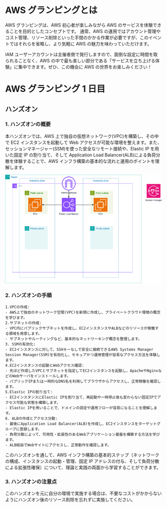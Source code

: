 # AWS グランピングとは

AWS グランピングは、AWS 初心者が楽しみながら AWS のサービスを体験できることを目的としたコンセプトです。
通常、AWS の運用ではアカウント管理やコスト管理、リソース削除といった手間のかかる作業が必要ですが、このイベントではそれらを省略し、より気軽に AWS の魅力を味わっていただけます。

IAM ユーザーアカウントは主催者側で発行しますので、面倒な設定に時間を取られることなく、AWS の中で最も楽しい部分である「サービスを立ち上げる体験」に集中できます。ぜひ、この機会に AWS の世界をお楽しみください！

# AWS グランピング 1 日目

## ハンズオン

### 1. ハンズオンの概要

本ハンズオンでは、AWS 上で独自の仮想ネットワーク(VPC)を構築し、その中で EC2 インスタンスを起動して Web アクセスが可能な環境を整えます。また、セッションマネージャー(SSM)を使った安全なリモート接続や、Elastic IP を用いた固定 IP の割り当て、そして Application Load Balancer(ALB)による負荷分散を体験することで、AWS インフラ構築の基本的な流れと運用のポイントを理解します。

![aws_glamping](./img/aws_glamping.png)

### 2. ハンズオンの手順

    1.VPCの作成:
    - AWS上で独自のネットワーク空間(VPC)を新規に作成し、プライベートクラウド環境の概念を学びます。
    2.サブネットの作成:
    - VPC内にパブリックサブネットを作成し、EC2インスタンスやALBなどのリソースが稼働する領域を用意します。
    - サブネットやルーティングなど、基本的なネットワーキング概念を整理します。
    3. SSMの有効化:
    - EC2インスタンスに対して、SSHキーなしで安全に接続できるAWS Systems Manager Session Manager(SSM)を有効化し、セキュアかつ運用管理が容易なアクセス方法を体験します。
    4.EC2インスタンスの起動とWebアクセス確認:
    - 先ほど作成したVPCとサブネットを指定してEC2インスタンスを起動し、ApacheやNginxなどのWebサーバをインストールします。
    - パブリックIPまたは一時的なDNS名を利用してブラウザからアクセスし、正常稼働を確認します。
    5.Elastic IPの割り当て:
    - EC2インスタンスにElastic IPを割り当て、再起動や一時停止後も変わらない固定IPでアクセス可能な状態を構築します。
    - Elastic IPを用いることで、ドメインの設定や運用フローが容易になることを理解します。
    6. ALBの作成とアクセス分散:
    - 最後にApplication Load Balancer(ALB)を作成し、EC2インスタンスをターゲットグループに登録します。
    - 負荷分散によって、可用性・拡張性のあるWebアプリケーション基盤を構築する方法を学びます。
    - ALB経由でWebサイトにアクセスし、正常動作を確認します。

このハンズオンを通して、AWS インフラ構築の基本的ステップ（ネットワークの構成、インスタンスの起動・管理、固定 IP アドレスの付与、そして負荷分散による拡張性確保）について、理論と実践の両面から学習することができます。

### 3. ハンズオンの注意点

このハンズオンを元に自分の環境で実施する場合は、不要なコストがかからないようにハンズオン後のリソース削除を忘れずに実施してください。
